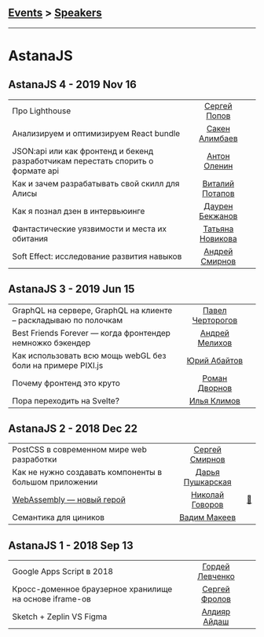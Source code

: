 ## [Events](../README.md) > [Speakers](../speakers.md)
---

# AstanaJS

## AstanaJS 4 - 2019 Nov 16 
| | | |
| --- | :---: | --- |
| Про Lighthouse  |  [Сергей Попов](../../speakers/Сергей%20Попов.md)  |    |
| Анализируем и оптимизируем React bundle  |  [Сакен Алимбаев](../../speakers/Сакен%20Алимбаев.md)  |    |
| JSON:api или как фронтенд и бекенд разработчикам перестать спорить о формате api  |  [Антон Оленин](../../speakers/Антон%20Оленин.md)  |    |
| Как и зачем разрабатывать свой скилл для Алисы  |  [Виталий Потапов](../../speakers/Виталий%20Потапов.md)  |    |
| Как я познал дзен в интервьюинге  |  [Даурен Бекжанов](../../speakers/Даурен%20Бекжанов.md)  |    |
| Фантастические уязвимости и места их обитания  |  [Татьяна Новикова](../../speakers/Татьяна%20Новикова.md)  |    |
| Soft Effect: исследование развития навыков  |  [Андрей Смирнов](../../speakers/Андрей%20Смирнов.md)  |    |
## AstanaJS 3 - 2019 Jun 15 
| | | |
| --- | :---: | --- |
| GraphQL на сервере, GraphQL на клиенте – раскладываю по полочкам  |  [Павел Черторогов](../../speakers/Павел%20Черторогов.md)  |    |
| Best Friends Forever — когда фронтендер немножко бэкендер  |  [Андрей Мелихов](../../speakers/Андрей%20Мелихов.md)  |    |
| Как использовать всю мощь webGL без боли на примере PIXI.js  |  [Юрий Абайтов](../../speakers/Юрий%20Абайтов.md)  |    |
| Почему фронтенд это круто  |  [Роман Дворнов](../../speakers/Роман%20Дворнов.md)  |    |
| Пора переходить на Svelte?  |  [Илья Климов](../../speakers/Илья%20Климов.md)  |    |
## AstanaJS 2 - 2018 Dec 22 
| | | |
| --- | :---: | --- |
| PostCSS в современном мире web разработки  |  [Сергей Смирнов](../../speakers/Сергей%20Смирнов.md)  |    |
| Как не нужно создавать компоненты в большом приложении  |  [Дарья Пушкарская](../../speakers/Дарья%20Пушкарская.md)  |    |
| [WebAssembly — новый герой](https://www.facebook.com/BTSDigital/videos/279066159632468/)  |  [Николай Говоров](../../speakers/Николай%20Говоров.md)  | [:notebook:](https://nikolay-govorov.github.io/talk__wasm-new-hero/#)   |
| Семантика для циников  |  [Вадим Макеев](../../speakers/Вадим%20Макеев.md)  |    |
## AstanaJS 1 - 2018 Sep 13 
| | | |
| --- | :---: | --- |
| Google Apps Script в 2018  |  [Гордей Левченко](../../speakers/Гордей%20Левченко.md)  |    |
| Кросс-доменное браузерное хранилище на основе iframe-ов  |  [Сергей Фролов](../../speakers/Сергей%20Фролов.md)  |    |
| Sketch + Zeplin VS Figma  |  [Алдияр Айдаш](../../speakers/Алдияр%20Айдаш.md)  |    |
